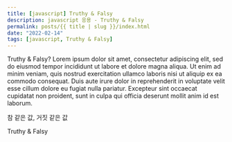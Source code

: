 ```yaml
---
title: [javascript] Truthy & Falsy
description: javascript 응용 - Truthy & Falsy
permalink: posts/{{ title | slug }}/index.html
date: "2022-02-14"
tags: [javascript, Truthy & Falsy]
---
```


Truthy & Falsy?
Lorem ipsum dolor sit amet, consectetur adipiscing elit, sed do eiusmod tempor incididunt ut labore et dolore magna aliqua. Ut enim ad minim veniam, quis nostrud exercitation ullamco laboris nisi ut aliquip ex ea commodo consequat. Duis aute irure dolor in reprehenderit in voluptate velit esse cillum dolore eu fugiat nulla pariatur. Excepteur sint occaecat cupidatat non proident, sunt in culpa qui officia deserunt mollit anim id est laborum.

참 같은 값, 거짓 같은 값

Truthy & Falsy
